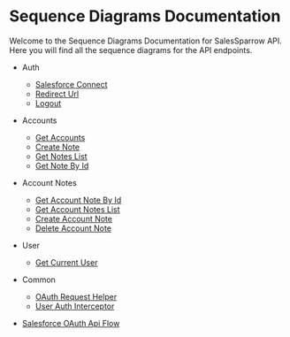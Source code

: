 # Sequence Diagrams Documentation

Welcome to the Sequence Diagrams Documentation for SalesSparrow API.
Here you will find all the sequence diagrams for the API endpoints.

- Auth
  - [Salesforce Connect](./Auth/SalesforceConnect.mermaid)
  - [Redirect Url](./Auth/RedirectUrl.mermaid)
  - [Logout](./Auth/Logout.mermaid)

- Accounts
  - [Get Accounts](./Accounts/GetAccounts.mermaid)
  - [Create Note](./Accounts/CreateNote.mermaid)
  - [Get Notes List](./Accounts/GetNotesList.mermaid)
  - [Get Note By Id](./Accounts/GetNoteById.mermaid)
  
- Account Notes
  - [Get Account Note By Id](./AccountNotes/GetNoteById.mermaid)
  - [Get Account Notes List](./AccountNotes/GetNotesList.mermaid)
  - [Create Account Note](./AccountNotes/CreateNote.mermaid)
  - [Delete Account Note](./AccountNotes/DeleteNote.mermaid)

- User
  - [Get Current User](./User/GetCurrentUser.mermaid)

- Common
  - [OAuth Request Helper](./Common/OAuthRequestHelper.mermaid)
  - [User Auth Interceptor](./Common/UserAuthIntercepter.mermaid)

- [Salesforce OAuth Api Flow](./SalesforceOAuthApiFlow.mermaid)
